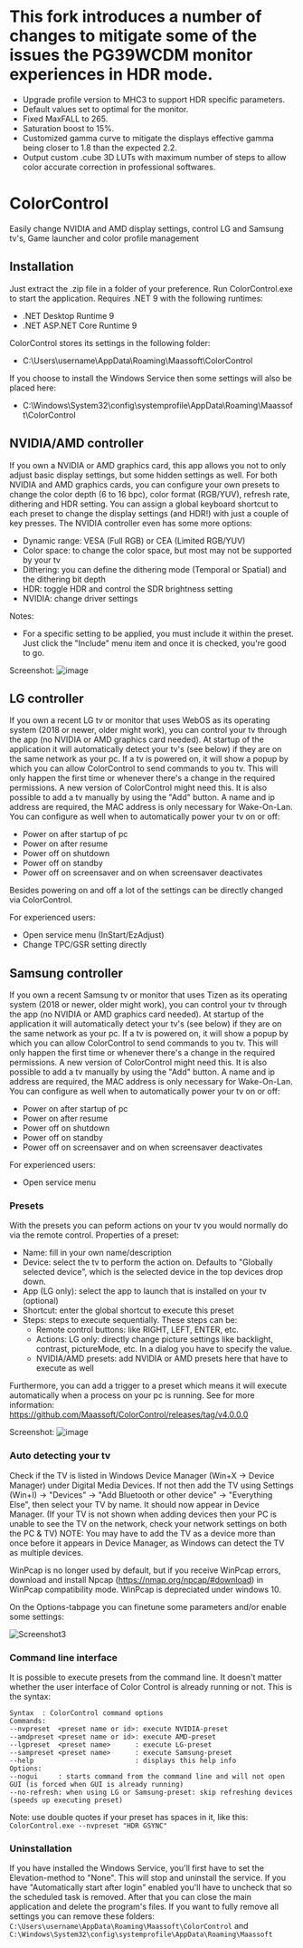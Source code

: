 
# This fork introduces a number of changes to mitigate some of the issues the PG39WCDM monitor experiences in HDR mode.

* Upgrade profile version to MHC3 to support HDR specific parameters.
* Default values set to optimal for the monitor.
* Fixed MaxFALL to 265.
* Saturation boost to 15%.
* Customized gamma curve to mitigate the displays effective gamma being closer to 1.8 than the expected 2.2.
* Output custom .cube 3D LUTs with maximum number of steps to allow color accurate correction in professional softwares.


# ColorControl
Easily change NVIDIA and AMD display settings, control LG and Samsung tv's, Game launcher and color profile management

## Installation

Just extract the .zip file in a folder of your preference. Run ColorControl.exe to start the application.
Requires .NET 9 with the following runtimes:
* .NET Desktop Runtime 9
* .NET ASP.NET Core Runtime 9

ColorControl stores its settings in the following folder:
* C:\Users\username\AppData\Roaming\Maassoft\ColorControl

If you choose to install the Windows Service then some settings will also be placed here:
* C:\Windows\System32\config\systemprofile\AppData\Roaming\Maassoft\ColorControl

## NVIDIA/AMD controller

If you own a NVIDIA or AMD graphics card, this app allows you not to only adjust basic display settings, but some hidden settings as well.
For both NVIDIA and AMD graphics cards, you can configure your own presets to change the color depth (6 to 16 bpc), color format (RGB/YUV), refresh rate, dithering and HDR setting. You can assign a global keyboard shortcut to each preset to change the display settings (and HDR!) with just a couple of key presses.
The NVIDIA controller even has some more options:
* Dynamic range: VESA (Full RGB) or CEA (Limited RGB/YUV)
* Color space: to change the color space, but most may not be supported by your tv
* Dithering: you can define the dithering mode (Temporal or Spatial) and the dithering bit depth
* HDR: toggle HDR and control the SDR brightness setting
* NVIDIA: change driver settings

Notes:
* For a specific setting to be applied, you must include it within the preset. Just click the "Include" menu item and once it is checked, you're good to go.

Screenshot:
![image](https://user-images.githubusercontent.com/70057942/132135723-688a6177-1906-4941-b92e-e456d71594b0.png)

## LG controller

If you own a recent LG tv or monitor that uses WebOS as its operating system (2018 or newer, older might work), you can control your tv through the app (no NVIDIA or AMD graphics card needed).
At startup of the application it will automatically detect your tv's (see below) if they are on the same network as your pc. If a tv is powered on, it will show a popup by which you can allow ColorControl to send commands to you tv. This will only happen the first time or whenever there's a change in the required permissions. A new version of ColorControl might need this.
It is also possible to add a tv manually by using the "Add" button. A name and ip address are required, the MAC address is only necessary for Wake-On-Lan.
You can configure as well when to automatically power your tv on or off:
* Power on after startup of pc
* Power on after resume
* Power off on shutdown
* Power off on standby
* Power off on screensaver and on when screensaver deactivates

Besides powering on and off a lot of the settings can be directly changed via ColorControl. 

For experienced users:
* Open service menu (InStart/EzAdjust)
* Change TPC/GSR setting directly

## Samsung controller

If you own a recent Samsung tv or monitor that uses Tizen as its operating system (2018 or newer, older might work), you can control your tv through the app (no NVIDIA or AMD graphics card needed).
At startup of the application it will automatically detect your tv's (see below) if they are on the same network as your pc. If a tv is powered on, it will show a popup by which you can allow ColorControl to send commands to you tv. This will only happen the first time or whenever there's a change in the required permissions. A new version of ColorControl might need this.
It is also possible to add a tv manually by using the "Add" button. A name and ip address are required, the MAC address is only necessary for Wake-On-Lan.
You can configure as well when to automatically power your tv on or off:
* Power on after startup of pc
* Power on after resume
* Power off on shutdown
* Power off on standby
* Power off on screensaver and on when screensaver deactivates

For experienced users:
* Open service menu

### Presets

With the presets you can peform actions on your tv you would normally do via the remote control. Properties of a preset:
* Name: fill in your own name/description
* Device: select the tv to perform the action on. Defaults to "Globally selected device", which is the selected device in the top devices drop down.
* App (LG only): select the app to launch that is installed on your tv (optional)
* Shortcut: enter the global shortcut to execute this preset
* Steps: steps to execute sequentially. These steps can be:
  * Remote control buttons: like RIGHT, LEFT, ENTER, etc.
  * Actions: LG only: directly change picture settings like backlight, contrast, pictureMode, etc. In a dialog you have to specify the value.
  * NVIDIA/AMD presets: add NVIDIA or AMD presets here that have to execute as well

Furthermore, you can add a trigger to a preset which means it will execute automatically when a process on your pc is running. See for more information: https://github.com/Maassoft/ColorControl/releases/tag/v4.0.0.0

Screenshot:
![image](https://user-images.githubusercontent.com/70057942/132136067-1a2c205d-a241-4bf2-8d77-550b31606727.png)

### Auto detecting your tv
Check if the TV is listed in Windows Device Manager (Win+X -> Device Manager) under Digital Media Devices. If not then add the TV using Settings (Win+I) -> "Devices" -> "Add Bluetooth or other device" -> "Everything Else", then select your TV by name. It should now appear in Device Manager. (If your TV is not shown when adding devices then your PC is unable to see the TV on the network, check your network settings on both the PC & TV)
NOTE: You may have to add the TV as a device more than once before it appears in Device Manager, as Windows can detect the TV as multiple devices.

WinPcap is no longer used by default, but if you receive WinPcap errors, download and install Npcap (https://nmap.org/npcap/#download) in WinPcap compatibility mode. WinPcap is depreciated under windows 10.

On the Options-tabpage you can finetune some parameters and/or enable some settings:

![Screenshot3](https://github.com/Maassoft/ColorControl/blob/master/images/Options.png)

### Command line interface
It is possible to execute presets from the command line. It doesn't matter whether the user interface of Color Control is already running or not.
This is the syntax:
```
Syntax  : ColorControl command options
Commands:
--nvpreset  <preset name or id>: execute NVIDIA-preset
--amdpreset <preset name or id>: execute AMD-preset
--lgpreset  <preset name>      : execute LG-preset
--sampreset <preset name>      : execute Samsung-preset
--help                         : displays this help info
Options:
--nogui     : starts command from the command line and will not open GUI (is forced when GUI is already running)
--no-refresh: when using LG or Samsung-preset: skip refreshing devices (speeds up executing preset)
```
Note: use double quotes if your preset has spaces in it, like this:
`ColorControl.exe --nvpreset "HDR GSYNC"`

### Uninstallation

If you have installed the Windows Service, you'll first have to set the Elevation-method to "None". This will stop and uninstall the service.
If you have "Automatically start after login" enabled you'll have to uncheck that so the scheduled task is removed.
After that you can close the main application and delete the program's files.
If you want to fully remove all settings you can remove these folders:
`C:\Users\username\AppData\Roaming\Maassoft\ColorControl`
and
`C:\Windows\System32\config\systemprofile\AppData\Roaming\Maassoft`
